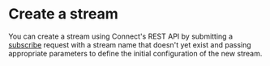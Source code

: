 # Create a stream

You can create a stream using Connect's REST API by submitting a
[subscribe](/api/subscribe) request with a stream name that
doesn't yet exist and passing appropriate parameters to define
the initial configuration of the new stream.

